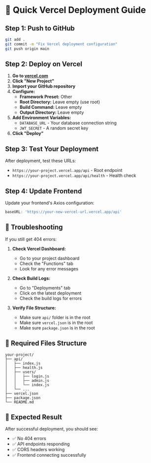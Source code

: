 # 🚀 Quick Vercel Deployment Guide

## Step 1: Push to GitHub
```bash
git add .
git commit -m "Fix Vercel deployment configuration"
git push origin main
```

## Step 2: Deploy on Vercel

1. **Go to [vercel.com](https://vercel.com)**
2. **Click "New Project"**
3. **Import your GitHub repository**
4. **Configure:**
   - **Framework Preset:** Other
   - **Root Directory:** Leave empty (use root)
   - **Build Command:** Leave empty
   - **Output Directory:** Leave empty
5. **Add Environment Variables:**
   - `DATABASE_URL` - Your database connection string
   - `JWT_SECRET` - A random secret key
6. **Click "Deploy"**

## Step 3: Test Your Deployment

After deployment, test these URLs:
- `https://your-project.vercel.app/api` - Root endpoint
- `https://your-project.vercel.app/api/health` - Health check

## Step 4: Update Frontend

Update your frontend's Axios configuration:
```javascript
baseURL: 'https://your-new-vercel-url.vercel.app/api'
```

## 🔧 Troubleshooting

If you still get 404 errors:

1. **Check Vercel Dashboard:**
   - Go to your project dashboard
   - Check the "Functions" tab
   - Look for any error messages

2. **Check Build Logs:**
   - Go to "Deployments" tab
   - Click on the latest deployment
   - Check the build logs for errors

3. **Verify File Structure:**
   - Make sure `api/` folder is in the root
   - Make sure `vercel.json` is in the root
   - Make sure `package.json` is in the root

## 📁 Required Files Structure
```
your-project/
├── api/
│   ├── index.js
│   ├── health.js
│   ├── users/
│   │   ├── login.js
│   │   ├── admin.js
│   │   └── index.js
│   └── ...
├── vercel.json
├── package.json
└── README.md
```

## 🎯 Expected Result

After successful deployment, you should see:
- ✅ No 404 errors
- ✅ API endpoints responding
- ✅ CORS headers working
- ✅ Frontend connecting successfully
